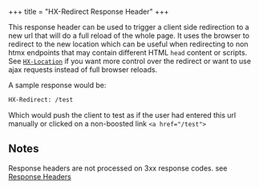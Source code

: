 +++
title = "HX-Redirect Response Header"
+++

This response header can be used to trigger a client side redirection to a new url that will do a full reload of the whole page. It uses the browser to redirect to the new location which can be useful when redirecting to non htmx endpoints that may contain different HTML `head` content or scripts.  See [`HX-Location`](@/headers/hx-location.md) if you want more control over the redirect or want to use ajax requests instead of full browser reloads. 

A sample response would be:

```html
HX-Redirect: /test
```

Which would push the client to test as if the user had entered this url manually or clicked on a non-boosted link `<a href="/test">`

## Notes

Response headers are not processed on 3xx response codes. see [Response Headers](@/docs.md#response_headers)
